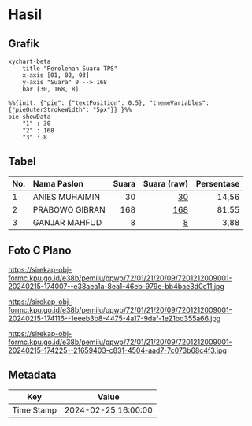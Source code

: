 # Hasil

## Grafik

```mermaid
xychart-beta
    title "Perolehan Suara TPS"
    x-axis [01, 02, 03]
    y-axis "Suara" 0 --> 168
    bar [30, 168, 8]
```

```mermaid
%%{init: {"pie": {"textPosition": 0.5}, "themeVariables": {"pieOuterStrokeWidth": "5px"}} }%%
pie showData
    "1" : 30
    "2" : 168
    "3" : 8
```

## Tabel

| No. | Nama Paslon    | Suara | Suara (raw) | Persentase |
|:--- |:-------------- | -----:| -----------:| ----------:|
| 1   | ANIES MUHAIMIN | 30    | [30][p-1]   | 14,56      |
| 2   | PRABOWO GIBRAN | 168   | [168][p-2]  | 81,55      |
| 3   | GANJAR MAHFUD  | 8     | [8][p-3]    | 3,88       |


[p-1]: https://github.com/gigit-pemilu/pemilu-2024-72-sulawesi-tengah/blob/main/pilpres/hitung-suara/sub/72-sulawesi-tengah/sub/01-banggai/sub/21-luwuk-utara/sub/2009-bumi-beringin/sub/001-tps/sub/paslon-1.txt
[p-2]: https://github.com/gigit-pemilu/pemilu-2024-72-sulawesi-tengah/blob/main/pilpres/hitung-suara/sub/72-sulawesi-tengah/sub/01-banggai/sub/21-luwuk-utara/sub/2009-bumi-beringin/sub/001-tps/sub/paslon-2.txt
[p-3]: https://github.com/gigit-pemilu/pemilu-2024-72-sulawesi-tengah/blob/main/pilpres/hitung-suara/sub/72-sulawesi-tengah/sub/01-banggai/sub/21-luwuk-utara/sub/2009-bumi-beringin/sub/001-tps/sub/paslon-3.txt

## Foto C Plano

https://sirekap-obj-formc.kpu.go.id/e38b/pemilu/ppwp/72/01/21/20/09/7201212009001-20240215-174007--e38aea1a-8ea1-46eb-979e-bb4bae3d0c11.jpg

https://sirekap-obj-formc.kpu.go.id/e38b/pemilu/ppwp/72/01/21/20/09/7201212009001-20240215-174116--1eeeb3b8-4475-4a17-9daf-1e21bd355a66.jpg

https://sirekap-obj-formc.kpu.go.id/e38b/pemilu/ppwp/72/01/21/20/09/7201212009001-20240215-174225--21659403-c831-4504-aad7-7c073b68c4f3.jpg


## Metadata

| Key        | Value               |
| ---------- | ------------------- |
| Time Stamp | 2024-02-25 16:00:00 |



